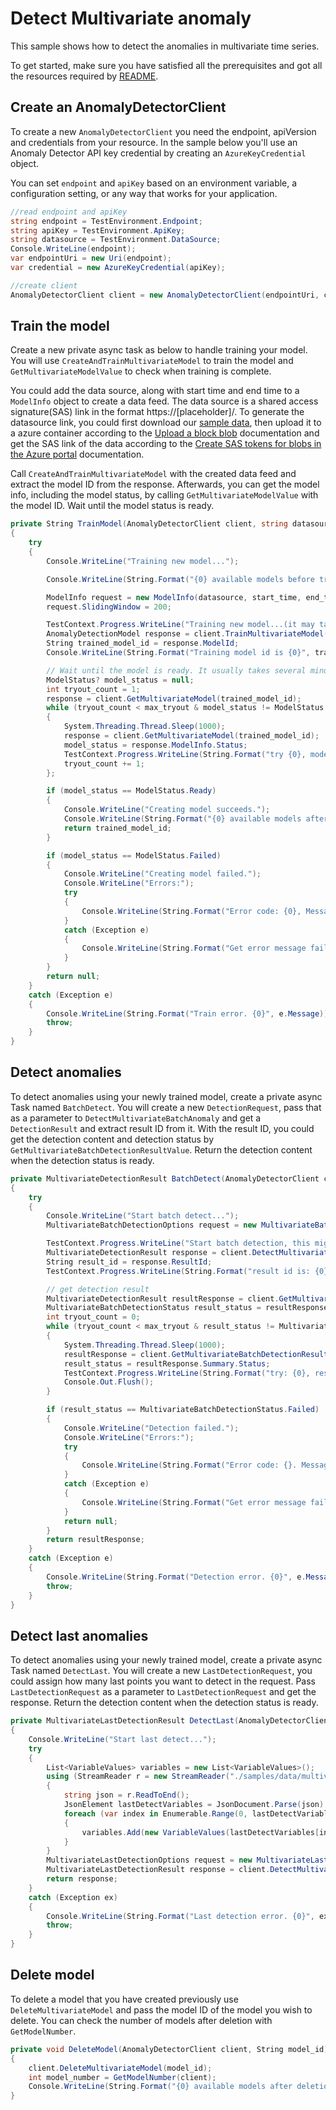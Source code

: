 # Detect Multivariate anomaly
This sample shows how to detect the anomalies in multivariate time series.

To get started, make sure you have satisfied all the prerequisites and got all the resources required by [README][README].

## Create an AnomalyDetectorClient

To create a new `AnomalyDetectorClient` you need the endpoint, apiVersion and credentials from your resource. In the sample below you'll use an Anomaly Detector API key credential by creating an `AzureKeyCredential` object.

You can set `endpoint` and `apiKey` based on an environment variable, a configuration setting, or any way that works for your application.

```C# Snippet:CreateAnomalyDetectorClient
//read endpoint and apiKey
string endpoint = TestEnvironment.Endpoint;
string apiKey = TestEnvironment.ApiKey;
string datasource = TestEnvironment.DataSource;
Console.WriteLine(endpoint);
var endpointUri = new Uri(endpoint);
var credential = new AzureKeyCredential(apiKey);

//create client
AnomalyDetectorClient client = new AnomalyDetectorClient(endpointUri, credential);
```

## Train the model

Create a new private async task as below to handle training your model. You will use `CreateAndTrainMultivariateModel` to train the model and `GetMultivariateModelValue` to check when training is complete.

You could add the data source, along with start time and end time to a `ModelInfo` object to create a data feed. The data source is a shared access signature(SAS) link in the format https://\[placeholder\]/. To generate the datasource link, you could first download our [sample data][datasource], then upload it to a azure container according to the [Upload a block blob][upload_blob] documentation and get the SAS link of the data according to the [Create SAS tokens for blobs in the Azure portal][generate_sas] documentation.

Call `CreateAndTrainMultivariateModel` with the created data feed and extract the model ID from the response. Afterwards, you can get the model info, including the model status, by calling `GetMultivariateModelValue` with the model ID. Wait until the model status is ready.

```C# Snippet:TrainMultivariateModel
private String TrainModel(AnomalyDetectorClient client, string datasource, DateTimeOffset start_time, DateTimeOffset end_time, int max_tryout = 500)
{
    try
    {
        Console.WriteLine("Training new model...");

        Console.WriteLine(String.Format("{0} available models before training.", GetModelNumber(client)));

        ModelInfo request = new ModelInfo(datasource, start_time, end_time);
        request.SlidingWindow = 200;

        TestContext.Progress.WriteLine("Training new model...(it may take a few minutes)");
        AnomalyDetectionModel response = client.TrainMultivariateModel(request);
        String trained_model_id = response.ModelId;
        Console.WriteLine(String.Format("Training model id is {0}", trained_model_id));

        // Wait until the model is ready. It usually takes several minutes
        ModelStatus? model_status = null;
        int tryout_count = 1;
        response = client.GetMultivariateModel(trained_model_id);
        while (tryout_count < max_tryout & model_status != ModelStatus.Ready & model_status != ModelStatus.Failed)
        {
            System.Threading.Thread.Sleep(1000);
            response = client.GetMultivariateModel(trained_model_id);
            model_status = response.ModelInfo.Status;
            TestContext.Progress.WriteLine(String.Format("try {0}, model_id: {1}, status: {2}.", tryout_count, trained_model_id, model_status));
            tryout_count += 1;
        };

        if (model_status == ModelStatus.Ready)
        {
            Console.WriteLine("Creating model succeeds.");
            Console.WriteLine(String.Format("{0} available models after training.", GetModelNumber(client)));
            return trained_model_id;
        }

        if (model_status == ModelStatus.Failed)
        {
            Console.WriteLine("Creating model failed.");
            Console.WriteLine("Errors:");
            try
            {
                Console.WriteLine(String.Format("Error code: {0}, Message: {1}", response.ModelInfo.Errors[0].Code.ToString(), response.ModelInfo.Errors[0].Message.ToString()));
            }
            catch (Exception e)
            {
                Console.WriteLine(String.Format("Get error message fail: {0}", e.Message));
            }
        }
        return null;
    }
    catch (Exception e)
    {
        Console.WriteLine(String.Format("Train error. {0}", e.Message));
        throw;
    }
}
```

## Detect anomalies

To detect anomalies using your newly trained model, create a private async Task named `BatchDetect`. You will create a new `DetectionRequest`, pass that as a parameter to `DetectMultivariateBatchAnomaly` and get a `DetectionResult` and extract result ID from it. With the result ID, you could get the detection content and detection status by `GetMultivariateBatchDetectionResultValue`. Return the detection content when the detection status is ready.

```C# Snippet:DetectMultivariateAnomaly
private MultivariateDetectionResult BatchDetect(AnomalyDetectorClient client, string datasource, String model_id, DateTimeOffset start_time, DateTimeOffset end_time, int max_tryout = 500)
{
    try
    {
        Console.WriteLine("Start batch detect...");
        MultivariateBatchDetectionOptions request = new MultivariateBatchDetectionOptions(datasource, 10, start_time, end_time);

        TestContext.Progress.WriteLine("Start batch detection, this might take a few minutes...");
        MultivariateDetectionResult response = client.DetectMultivariateBatchAnomaly(model_id, request);
        String result_id = response.ResultId;
        TestContext.Progress.WriteLine(String.Format("result id is: {0}", result_id));

        // get detection result
        MultivariateDetectionResult resultResponse = client.GetMultivariateBatchDetectionResult(result_id);
        MultivariateBatchDetectionStatus result_status = resultResponse.Summary.Status;
        int tryout_count = 0;
        while (tryout_count < max_tryout & result_status != MultivariateBatchDetectionStatus.Ready & result_status != MultivariateBatchDetectionStatus.Failed)
        {
            System.Threading.Thread.Sleep(1000);
            resultResponse = client.GetMultivariateBatchDetectionResult(result_id);
            result_status = resultResponse.Summary.Status;
            TestContext.Progress.WriteLine(String.Format("try: {0}, result id: {1} Detection status is {2}", tryout_count, result_id, result_status.ToString()));
            Console.Out.Flush();
        }

        if (result_status == MultivariateBatchDetectionStatus.Failed)
        {
            Console.WriteLine("Detection failed.");
            Console.WriteLine("Errors:");
            try
            {
                Console.WriteLine(String.Format("Error code: {}. Message: {}", resultResponse.Results[0].Errors[0].Code.ToString(), resultResponse.Results[0].Errors[0].Message.ToString()));
            }
            catch (Exception e)
            {
                Console.WriteLine(String.Format("Get error message fail: {0}", e.Message));
            }
            return null;
        }
        return resultResponse;
    }
    catch (Exception e)
    {
        Console.WriteLine(String.Format("Detection error. {0}", e.Message));
        throw;
    }
}
```

## Detect last anomalies

To detect anomalies using your newly trained model, create a private async Task named `DetectLast`. You will create a new `LastDetectionRequest`, you could assign how many last points you want to detect in the request. Pass `LastDetectionRequest` as a parameter to `LastDetectionRequest` and get the response. Return the detection content when the detection status is ready.

```C# Snippet:DetectLastMultivariateAnomaly
private MultivariateLastDetectionResult DetectLast(AnomalyDetectorClient client, String model_id)
{
    Console.WriteLine("Start last detect...");
    try
    {
        List<VariableValues> variables = new List<VariableValues>();
        using (StreamReader r = new StreamReader("./samples/data/multivariate_sample_data.json"))
        {
            string json = r.ReadToEnd();
            JsonElement lastDetectVariables = JsonDocument.Parse(json).RootElement.GetProperty("variables");
            foreach (var index in Enumerable.Range(0, lastDetectVariables.GetArrayLength()))
            {
                variables.Add(new VariableValues(lastDetectVariables[index].GetProperty("variable").ToString(), JsonConvert.DeserializeObject<IEnumerable<String>>(lastDetectVariables[index].GetProperty("timestamps").ToString()), JsonConvert.DeserializeObject<IEnumerable<float>>(lastDetectVariables[index].GetProperty("values").ToString())));
            }
        }
        MultivariateLastDetectionOptions request = new MultivariateLastDetectionOptions(variables);
        MultivariateLastDetectionResult response = client.DetectMultivariateLastAnomaly(model_id, request);
        return response;
    }
    catch (Exception ex)
    {
        Console.WriteLine(String.Format("Last detection error. {0}", ex.Message));
        throw;
    }
}
```

## Delete model

To delete a model that you have created previously use `DeleteMultivariateModel` and pass the model ID of the model you wish to delete. You can check the number of models after deletion with `GetModelNumber`.

```C# Snippet:DeleteMultivariateModel
private void DeleteModel(AnomalyDetectorClient client, String model_id)
{
    client.DeleteMultivariateModel(model_id);
    int model_number = GetModelNumber(client);
    Console.WriteLine(String.Format("{0} available models after deletion.", model_number));
}
```

[README]: https://github.com/Azure/azure-sdk-for-net/blob/main/sdk/anomalydetector/Azure.AI.AnomalyDetector/README.md
[datasource]: https://github.com/Azure/azure-sdk-for-net/tree/main/sdk/anomalydetector/Azure.AI.AnomalyDetector/tests/samples/data/sample_data_20_3000.zip
[upload_blob]: https://docs.microsoft.com/azure/storage/blobs/storage-quickstart-blobs-portal#upload-a-block-blob
[generate_sas]: https://docs.microsoft.com/azure/cognitive-services/translator/document-translation/create-sas-tokens?tabs=Containers#create-sas-tokens-for-blobs-in-the-azure-portal

